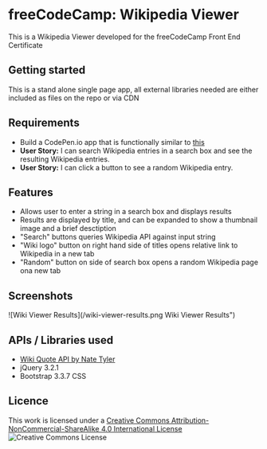 # freeCodeCamp: Wikipedia Viewer

This is a Wikipedia Viewer developed for the freeCodeCamp Front End Certificate

## Getting started

This is a stand alone single page app, all external libraries needed are either included as files on the repo or via CDN

## Requirements

* Build a CodePen.io app that is functionally similar to [this](https://codepen.io/FreeCodeCamp/full/wGqEga/)
* **User Story:** I can search Wikipedia entries in a search box and see the resulting Wikipedia entries.
* **User Story:**  I can click a button to see a random Wikipedia entry.

## Features

* Allows user to enter a string in a search box and displays results
* Results are displayed by title, and can be expanded to show a thumbnail image and a brief desctiption
* "Search" buttons queries Wikipedia API against input string
* "Wiki logo" button on right hand side of titles opens relative link to Wikipedia in a new tab
* "Random" button on side of search box opens a random Wikipedia page ona  new tab

## Screenshots

![Wiki Viewer Results](/wiki-viewer-results.png Wiki Viewer Results")

## APIs / Libraries used
* [Wiki Quote API by Nate Tyler](https://github.com/natetyler/wikiquotes-api)
* jQuery 3.2.1
* Bootstrap 3.3.7 CSS

## Licence 

This work is licensed under a [Creative Commons Attribution-NonCommercial-ShareAlike 4.0 International License](http://creativecommons.org/licenses/by-nc-sa/4.0/)
![Creative Commons License](https://i.creativecommons.org/l/by-nc-sa/4.0/88x31.png "Creative Commons License")
